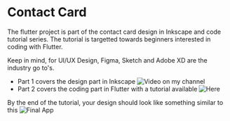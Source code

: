 # Contact Card
The flutter project is part of the contact card design in Inkscape and code tutorial series.
The tutorial is targetted towards beginners interested in coding with Flutter. 

Keep in mind, for UI/UX Design, Figma, Sketch and Adobe XD are the industry go to's.

- Part 1 covers the design part in Inkscape ![Video on my channel](https://youtube.com/@patra0o)
- Part 2 covers the coding part in Flutter with a tutorial available ![Here](https://youtu.be/DmHS03szE_s)

By the end of the tutorial, your design should look like something similar to this
![Final App](https://www.instagram.com/p/CqOmIxVsUZ_/?igshid=YmMyMTA2M2Y=)
